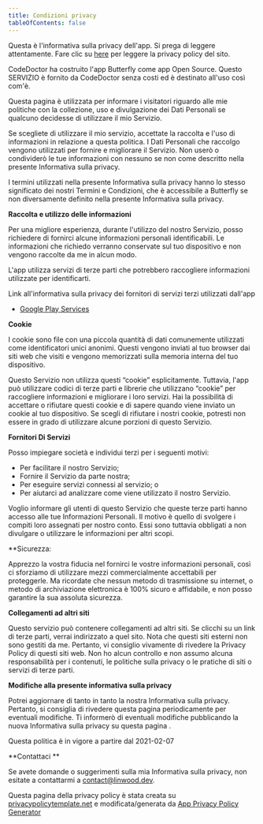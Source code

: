 ```yaml
---
title: Condizioni privacy
tableOfContents: false
---
```


Questa è l'informativa sulla privacy dell'app. Si prega di leggere attentamente.
Fare clic su [here](https://go.linwood.dev/privacypolicy) per leggere la privacy policy del sito.

CodeDoctor ha costruito l'app Butterfly come app Open Source. Questo SERVIZIO è fornito da CodeDoctor senza costi ed è destinato all'uso così com'è.

Questa pagina è utilizzata per informare i visitatori riguardo alle mie politiche con la collezione, uso e divulgazione dei Dati Personali se qualcuno decidesse di utilizzare il mio Servizio.

Se scegliete di utilizzare il mio servizio, accettate la raccolta e l'uso di informazioni in relazione a questa politica. I Dati Personali che raccolgo vengono utilizzati per fornire e migliorare il Servizio. Non userò o condividerò le tue informazioni con nessuno se non come descritto nella presente Informativa sulla privacy.

I termini utilizzati nella presente Informativa sulla privacy hanno lo stesso significato dei nostri Termini e Condizioni, che è accessibile a Butterfly se non diversamente definito nella presente Informativa sulla privacy.

**Raccolta e utilizzo delle informazioni**

Per una migliore esperienza, durante l'utilizzo del nostro Servizio, posso richiedere di fornirci alcune informazioni personali identificabili. Le informazioni che richiedo verranno conservate sul tuo dispositivo e
non vengono raccolte da me in alcun modo.

L'app utilizza servizi di terze parti che potrebbero raccogliere informazioni utilizzate per identificarti.

Link all'informativa sulla privacy dei fornitori di servizi terzi utilizzati dall'app

- [Google Play Services](https://www.google.com/policies/privacy/)

**Cookie**

I cookie sono file con una piccola quantità di dati comunemente utilizzati come identificatori unici anonimi. Questi vengono inviati al tuo browser dai siti web che visiti e vengono memorizzati sulla memoria interna
del tuo dispositivo.

Questo Servizio non utilizza questi “cookie” esplicitamente. Tuttavia, l'app può utilizzare codici di terze parti e librerie che utilizzano “cookie” per raccogliere informazioni e migliorare i loro servizi. Hai la possibilità
di accettare o rifiutare questi cookie e di sapere quando viene inviato un cookie al tuo dispositivo. Se scegli di rifiutare i nostri cookie, potresti non essere in grado di utilizzare alcune porzioni di questo Servizio.

**Fornitori Di Servizi**

Posso impiegare società e individui terzi per i seguenti motivi:

- Per facilitare il nostro Servizio;
- Fornire il Servizio da parte nostra;
- Per eseguire servizi connessi al servizio; o
- Per aiutarci ad analizzare come viene utilizzato il nostro Servizio.

Voglio informare gli utenti di questo Servizio che queste terze parti hanno accesso alle tue Informazioni Personali. Il motivo è quello di svolgere i compiti loro assegnati per nostro conto. Essi sono tuttavia obbligati
a non divulgare o utilizzare le informazioni per altri scopi.

\*\*Sicurezza:

Apprezzo la vostra fiducia nel fornirci le vostre informazioni personali, così ci sforziamo di utilizzare mezzi commercialmente accettabili per proteggerle. Ma ricordate che nessun metodo di trasmissione su internet,
o metodo di archiviazione elettronica è 100% sicuro e affidabile, e non posso garantire la sua assoluta sicurezza.

**Collegamenti ad altri siti**

Questo servizio può contenere collegamenti ad altri siti. Se clicchi su un link di terze parti, verrai indirizzato a quel sito. Nota che questi siti esterni non sono gestiti da me. Pertanto, vi consiglio vivamente
di rivedere la Privacy Policy di questi siti web. Non ho alcun controllo e non assumo alcuna responsabilità per i contenuti, le politiche sulla privacy o le pratiche di siti o servizi di terze parti.

**Modifiche alla presente informativa sulla privacy**

Potrei aggiornare di tanto in tanto la nostra Informativa sulla privacy. Pertanto, si consiglia di rivedere questa pagina periodicamente per eventuali modifiche. Ti informerò di eventuali modifiche pubblicando la nuova Informativa sulla privacy su questa pagina
.

Questa politica è in vigore a partire dal 2021-02-07

\*\*Contattaci \*\*

Se avete domande o suggerimenti sulla mia Informativa sulla privacy, non esitate a contattarmi a contact@linwood.dev.

Questa pagina della privacy policy è stata creata su [privacypolicytemplate.net](https://privacypolicytemplate.net) e modificata/generata
da [App Privacy Policy Generator](https://app-privacy-policy-generator.nisrulz.com/)
